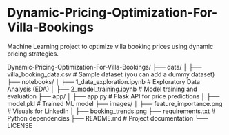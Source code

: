 # Dynamic-Pricing-Optimization-For-Villa-Bookings
Machine Learning project to optimize villa booking prices using dynamic pricing strategies.

Dynamic-Pricing-Optimization-For-Villa-Bookings/
├── data/
│   ├── villa_booking_data.csv  # Sample dataset (you can add a dummy dataset)
├── notebooks/
│   ├── 1_data_exploration.ipynb  # Exploratory Data Analysis (EDA)
│   ├── 2_model_training.ipynb    # Model training and evaluation
├── app/
│   ├── app.py                   # Flask API for price predictions
│   ├── model.pkl                # Trained ML model
├── images/
│   ├── feature_importance.png   # Visuals for LinkedIn
│   ├── booking_trends.png
├── requirements.txt             # Python dependencies
├── README.md                    # Project documentation
└── LICENSE
